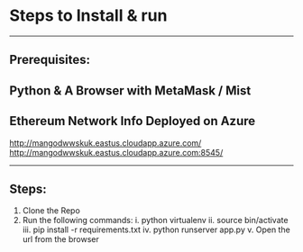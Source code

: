 # Steps to Install & run
----
## Prerequisites:
 
 Python & A Browser with MetaMask / Mist
----
## Ethereum Network Info Deployed on Azure
  http://mangodwwskuk.eastus.cloudapp.azure.com/
  http://mangodwwskuk.eastus.cloudapp.azure.com:8545/

----
## Steps:  
1. Clone the Repo
2. Run the following commands:
	i. python virtualenv
	ii. source bin/activate 
	iii. pip install -r requirements.txt
	iv. python runserver app.py
	v. Open the url from the browser
	

